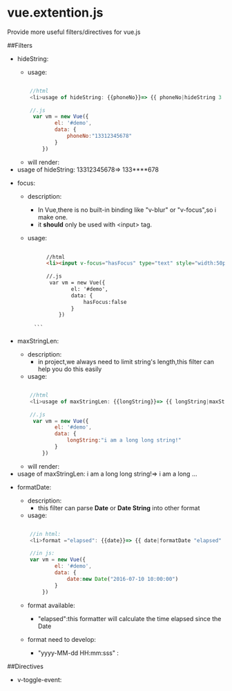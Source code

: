 # vue.extention.js
Provide more useful filters/directives for vue.js

##Filters
* hideString:
    * usage:
    
    ```js
    
        //html
        <li>usage of hideString: {{phoneNo}}=> {{ phoneNo|hideString 3 4 "*"}}</li>
        
        //.js
         var vm = new Vue({
                el: '#demo',
                data: {
                    phoneNo:"13312345678"
                }
            })
    
    ```
    * will render:
    <li>usage of hideString: 13312345678=&gt; 133****678</li>

* focus:
    * description:
        * In Vue,there is no built-in binding like "v-blur" or "v-focus",so i make one.
        * it **should** only be used with \<input\> tag.
    * usage:
    
        ```html
          
              //html
              <li><input v-focus="hasFocus" type="text" style="width:50px;" value="blur me!"> HasFocus: {{hasFocus}}</li>
              
              //.js
               var vm = new Vue({
                      el: '#demo',
                      data: {
                          hasFocus:false
                      }
                  })
          
          ```

* maxStringLen:
    * description:
        * in project,we always need to limit string's length,this filter can help you do this easily
    * usage:
        
    ```js
    
        //html
        <li>usage of maxStringLen: {{longString}}=> {{ longString|maxStringLen 12 "..."}}</li>
        
        //.js
         var vm = new Vue({
                el: '#demo',
                data: {
                    longString:"i am a long long string!"
                }
            })
    
    ```
    
    * will render:
    <li>usage of maxStringLen: i am a long long string!=&gt; i am a long ...</li>
    
* formatDate:
    * description:
        * this filter can parse **Date** or **Date String** into other format
    * usage:
    
    ```js
    
        //in html:
        <li>format ="elapsed": {{date}}=> {{ date|formatDate "elapsed" }}</li>
        
        //in js:
        var vm = new Vue({
                el: '#demo',
                data: {
                    date:new Date("2016-07-10 10:00:00")
                }
            })
    
    ```
    
    * format available:
        * "elapsed":this formatter will calculate the time elapsed since the Date
        
    * format need to develop:
        * "yyyy-MM-dd HH:mm:sss" : 


##Directives
* v-toggle-event:

